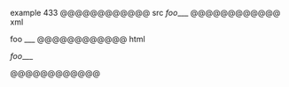 example 433
@@@@@@@@@@@@ src
_foo____
@@@@@@@@@@@@ xml
<?xml version="1.0" encoding="UTF-8"?>
<!DOCTYPE document SYSTEM "CommonMark.dtd">
<document xmlns="http://commonmark.org/xml/1.0">
  <paragraph>
    <emph>
      <text>foo</text>
    </emph>
    <text>___</text>
  </paragraph>
</document>
@@@@@@@@@@@@ html
<p><em>foo</em>___</p>
@@@@@@@@@@@@
